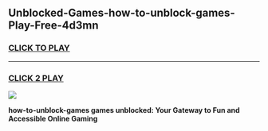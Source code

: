 
## Unblocked-Games-how-to-unblock-games-Play-Free-4d3mn
<h3>
<a href="https://premium76.site?title=how-to-unblock-games&ref=10A">CLICK TO PLAY</a></h3>
<hr>

<h3>
<a href="https://premium76.site?title=how-to-unblock-games&ref=10A">CLICK 2 PLAY</a>
  
</h3>

<a href="https://premium76.site?title=how-to-unblock-games&ref=10A"><img src="https://clearcache.store/games.png"></a>


**how-to-unblock-games games unblocked: Your Gateway to Fun and Accessible Online Gaming**
